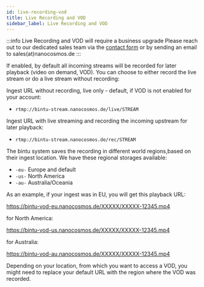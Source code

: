```yaml
---
id: live-recording-vod
title: Live Recording and VOD
sidebar_label: Live Recording and VOD
---
```


:::info Live Recording and VOD will require a business upgrade
Please reach out to our dedicated sales team via the [contact form](https://www.nanocosmos.de/contact) or by sending an email to sales(at)nanocosmos.de
:::

If enabled, by default all incoming streams will be recorded for later 
playback (video on demand, VOD). You can choose to either record the live stream or do a live stream without recording:

Ingest URL without recording, live only - default, if VOD is not enabled for your account:
- `rtmp://bintu-stream.nanocosmos.de/live/STREAM`

Ingest URL with live streaming and recording the incoming upstream for later playback:
- `rtmp://bintu-stream.nanocosmos.de/rec/STREAM`

The bintu system saves the recording in different world regions,based on their ingest location.
We have these regional storages available:

- `-eu-` Europe and default
- `-us-` North America
- `-au-` Australia/Oceania

As an example, if your ingest was in EU, you will get this playback URL:

https://bintu-vod-eu.nanocosmos.de/XXXXX/XXXXX-12345.mp4

for North America:

https://bintu-vod-us.nanocosmos.de/XXXXX/XXXXX-12345.mp4

for Australia:

https://bintu-vod-au.nanocosmos.de/XXXXX/XXXXX-12345.mp4

Depending on your location, from which you want to access a VOD, you might need to replace your default URL with the region where the VOD was recorded.
